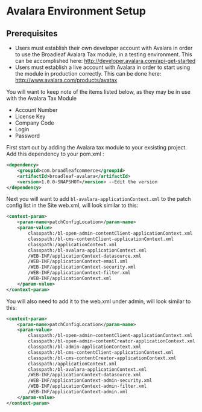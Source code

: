 # Avalara Environment Setup

## Prerequisites

* Users must establish their own developer account with Avalara in order to use the Broadleaf Avalara Tax module, in a testing environment. This can be accomplished here: http://developer.avalara.com/api-get-started
* Users must establish a live account with Avalara in order to start using the module in production correctly. This can be done here: http://www.avalara.com/products/avatax

You will want to keep note of the items listed below, as they may be in use with the Avalara Tax Module

* Account Number
* License Key
* Company Code
* Login
* Password

First start out by adding the Avalara tax module to your exsisting project. Add this dependency to your pom.xml :

```xml
<dependency>
    <groupId>com.broadleafcommerce</groupId>
    <artifactId>broadleaf-avalara</artifactId>
    <version>1.0.0-SNAPSHOT</version> --Edit the version
</dependency>
```


Next you will want to add `bl-avalara-applicationContext.xml` to the patch config list in the Site web.xml, will look similar to this:

```xml
<context-param>
    <param-name>patchConfigLocation</param-name>
    <param-value>
        classpath:/bl-open-admin-contentClient-applicationContext.xml
        classpath:/bl-cms-contentClient-applicationContext.xml
        classpath:/applicationContext.xml
        classpath:/bl-avalara-applicationContext.xml
        /WEB-INF/applicationContext-datasource.xml
        /WEB-INF/applicationContext-email.xml
        /WEB-INF/applicationContext-security.xml
        /WEB-INF/applicationContext-filter.xml
        /WEB-INF/applicationContext.xml
    </param-value>
</context-param>
```

You will also need to add it to the web.xml under admin, will look similar to this:

```xml
<context-param>
    <param-name>patchConfigLocation</param-name>
    <param-value>
        classpath:/bl-open-admin-contentClient-applicationContext.xml
        classpath:/bl-open-admin-contentCreator-applicationContext.xml
        classpath:/bl-admin-applicationContext.xml
        classpath:/bl-cms-contentClient-applicationContext.xml
        classpath:/bl-cms-contentCreator-applicationContext.xml
        classpath:/applicationContext.xml
        classpath:/bl-avalara-applicationContext.xml
        /WEB-INF/applicationContext-datasource.xml
        /WEB-INF/applicationContext-admin-security.xml
        /WEB-INF/applicationContext-admin-filter.xml
        /WEB-INF/applicationContext-admin.xml
    </param-value>
</context-param>
```

